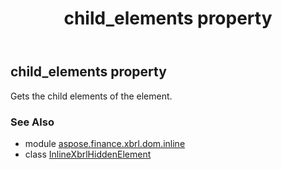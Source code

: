 ﻿---
title: child_elements property
second_title: Aspose.Finance for Python via .NET API References
description: 
type: docs
weight: 220
url: /python-net/aspose.finance.xbrl.dom.inline/inlinexbrlhiddenelement/child_elements/
is_root: false
---

## child_elements property


Gets the child elements of the element.

### See Also
* module [aspose.finance.xbrl.dom.inline](../../)
* class [InlineXbrlHiddenElement](/finance/python-net/aspose.finance.xbrl.dom.inline/inlinexbrlhiddenelement)
